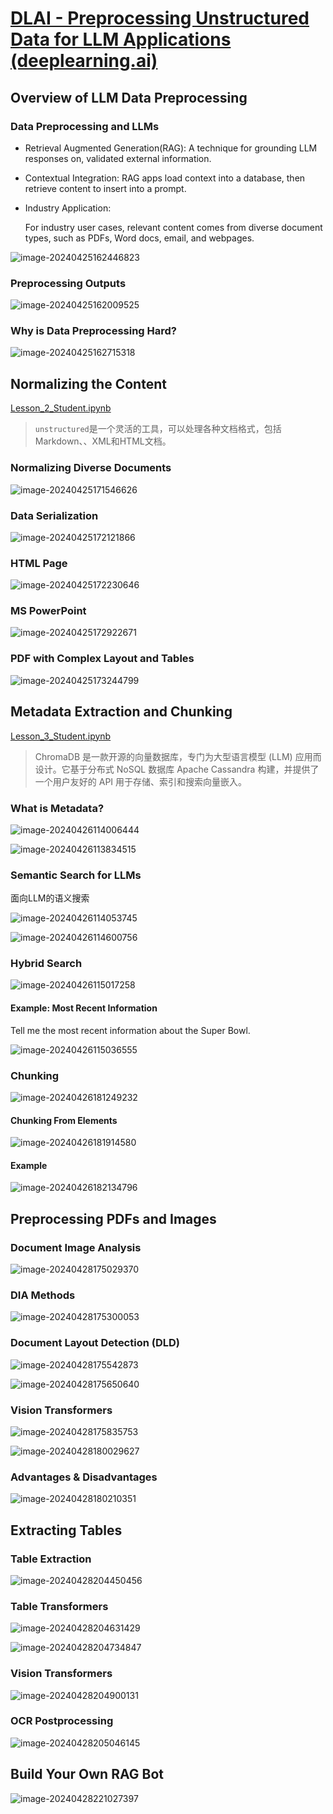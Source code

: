 # [DLAI - Preprocessing Unstructured Data for LLM Applications (deeplearning.ai)](https://learn.deeplearning.ai/courses/preprocessing-unstructured-data-for-llm-applications/lesson/1/introduction)



## Overview of LLM Data Preprocessing

### Data Preprocessing and LLMs

- Retrieval Augmented Generation(RAG): A technique for grounding LLM responses on, validated external information.

- Contextual Integration: RAG apps load context into a database, then retrieve content to insert into a prompt.

- Industry Application:

  For industry user cases, relevant content comes from diverse document types, such as PDFs, Word docs, email, and webpages.

![image-20240425162446823](images/image-20240425162446823.png)

### Preprocessing Outputs

![image-20240425162009525](images/image-20240425162009525.png)

### Why is Data Preprocessing Hard?

![image-20240425162715318](images/image-20240425162715318.png)

## Normalizing the Content

 [Lesson_2_Student.ipynb](lesson2\Lesson_2_Student.ipynb) 

> `unstructured`是一个灵活的工具，可以处理各种文档格式，包括Markdown、、XML和HTML文档。

### Normalizing Diverse Documents

![image-20240425171546626](images/image-20240425171546626.png)

### Data Serialization

![image-20240425172121866](images/image-20240425172121866.png)

### HTML Page

![image-20240425172230646](images/image-20240425172230646.png)

### MS PowerPoint

![image-20240425172922671](images/image-20240425172922671.png)

### PDF with Complex Layout and Tables

![image-20240425173244799](images/image-20240425173244799.png)

## Metadata Extraction and Chunking

 [Lesson_3_Student.ipynb](lesson3\Lesson_3_Student.ipynb) 

> ChromaDB 是一款开源的向量数据库，专门为大型语言模型 (LLM) 应用而设计。它基于分布式 NoSQL 数据库 Apache Cassandra 构建，并提供了一个用户友好的 API 用于存储、索引和搜索向量嵌入。

### What is Metadata?

![image-20240426114006444](images/image-20240426114006444.png)

![image-20240426113834515](images/image-20240426113834515.png)

### Semantic Search for LLMs

面向LLM的语义搜索

![image-20240426114053745](images/image-20240426114053745.png)

![image-20240426114600756](images/image-20240426114600756.png)

### Hybrid Search

![image-20240426115017258](images/image-20240426115017258.png)

#### Example: Most Recent Information

Tell me the most recent information about the Super Bowl.

![image-20240426115036555](images/image-20240426115036555.png)

### Chunking

![image-20240426181249232](images/image-20240426181249232.png)

#### Chunking From Elements

![image-20240426181914580](images/image-20240426181914580.png)

#### Example

![image-20240426182134796](images/image-20240426182134796.png)

## Preprocessing PDFs and Images

### Document Image Analysis

![image-20240428175029370](images/image-20240428175029370.png)

### DIA Methods

![image-20240428175300053](images/image-20240428175300053.png)

### Document Layout Detection (DLD)

![image-20240428175542873](images/image-20240428175542873.png)

![image-20240428175650640](images/image-20240428175650640.png)

### Vision Transformers

![image-20240428175835753](images/image-20240428175835753.png)

![image-20240428180029627](images/image-20240428180029627.png)

### Advantages & Disadvantages

![image-20240428180210351](images/image-20240428180210351.png)

## Extracting Tables

### Table Extraction

![image-20240428204450456](images/image-20240428204450456.png)

### Table Transformers

![image-20240428204631429](images/image-20240428204631429.png)

![image-20240428204734847](images/image-20240428204734847.png)

### Vision Transformers

![image-20240428204900131](images/image-20240428204900131.png)

### OCR Postprocessing

![image-20240428205046145](images/image-20240428205046145.png)

## Build Your Own RAG Bot

![image-20240428221027397](images/image-20240428221027397.png)





